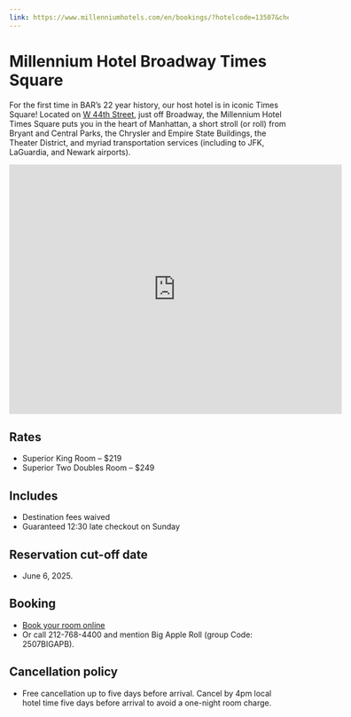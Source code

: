 ```yaml
---
link: https://www.millenniumhotels.com/en/bookings/?hotelcode=13507&checkin=2025-07-29&groupcode=2507BIGAPB&fbclid=IwZXh0bgNhZW0CMTEAAR7ZHoZWHwXr82Ik9zxOGqQogzlTWZHfb2TXcCaeeg0nAHLh6zQKEIg5bn1Vxg_aem_FdQ8XuS7qj4gvukXG9zfSA&viewrates=rooms
---
```


# Millennium Hotel Broadway Times Square

For the first time in BAR’s 22 year history, our host hotel is in iconic Times Square! Located on [W 44th Street](https://maps.app.goo.gl/Jycx8FCa2tkR1gJ19), just off Broadway, the Millennium Hotel Times Square puts you in the heart of Manhattan, a short stroll (or roll) from Bryant and Central Parks, the Chrysler and Empire State Buildings, the Theater District, and myriad transportation services (including to JFK, LaGuardia, and Newark airports).

<iframe class="hotel-map" src="https://www.google.com/maps/embed?pb=!1m18!1m12!1m3!1d3022.2196170074035!2d-73.98724042401831!3d40.75719417138687!2m3!1f0!2f0!3f0!3m2!1i1024!2i768!4f13.1!3m3!1m2!1s0x89c258550c123567%3A0x11a781ccd53553e2!2sMillennium%20Hotel%20Broadway%20Times%20Square!5e0!3m2!1sen!2sus!4v1747506701062!5m2!1sen!2sus" width="600" height="450" style="border:0;" allowfullscreen="" loading="lazy" referrerpolicy="no-referrer-when-downgrade"></iframe>

<div class="hotel-grid">
<div>

## Rates

- Superior King Room – $219
- Superior Two Doubles Room – $249

## Includes

- Destination fees waived
- Guaranteed 12:30 late checkout on Sunday

## Reservation cut-off date

- June 6, 2025.

</div>
<div>

## Booking

- [Book your room online](https://www.millenniumhotels.com/en/bookings/?hotelcode=13507&checkin=2025-07-29&groupcode=2507BIGAPB&fbclid=IwZXh0bgNhZW0CMTEAAR7ZHoZWHwXr82Ik9zxOGqQogzlTWZHfb2TXcCaeeg0nAHLh6zQKEIg5bn1Vxg_aem_FdQ8XuS7qj4gvukXG9zfSA&viewrates=rooms)
- Or call 212-768-4400 and mention Big Apple Roll (group Code: 2507BIGAPB).

## Cancellation policy

- Free cancellation up to five days before arrival. Cancel by 4pm local hotel time five days before arrival to avoid a one-night room charge.

</div>
</div>

